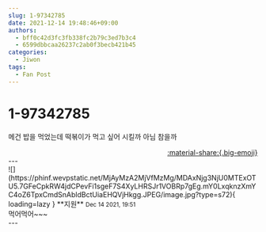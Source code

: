 ```yaml
---
slug: 1-97342785
date: 2021-12-14 19:48:46+09:00
authors:
  - bff0c42d3fc3fb338fc2b79c3ed7b3c4
  - 6599dbbcaa26237c2ab0f3becb421b45
categories:
  - Jiwon
tags:
  - Fan Post
---
```


# 1-97342785

<div class="post-container" markdown="1">
<div class="content-container md-sidebar__scrollwrap" markdown="1">

메건 밥을 먹었는데 떡볶이가 먹고 싶어 시킬까 아님 참을까

</div>
</div>

<div style="text-align: right;" markdown="1">
<a href="https://weverse.io/fromis9/fanpost/1-97342785" style="text-align: right;">:material-share:{.big-emoji}</a>
</div>
---

<div class="comments-container md-sidebar__scrollwrap" markdown="1">
<div class="comment" markdown="1">
<div class='id-container' markdown="1">
![](https://phinf.wevpstatic.net/MjAyMzA2MjVfMzMg/MDAxNjg3NjU0MTExOTU5.7GFeCpkRW4jdCPevFi1sgeF7S4XyLHRSJr1VOBRp7gEg.mY0LxqknzXmYC4oZ6TpxCmdSnAbldBctUiaEHQVjHkgg.JPEG/image.jpg?type=s72){ loading=lazy }
**<span class="artist">지원</span>** <small>Dec 14 2021, 19:51</small><br>
</div>
<div class='comment-body' markdown="1">
먹어먹어~~~
</div>
</div>
</div>
---
